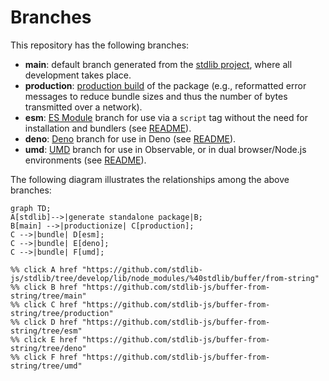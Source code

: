 <!--

@license Apache-2.0

Copyright (c) 2022 The Stdlib Authors.

Licensed under the Apache License, Version 2.0 (the "License");
you may not use this file except in compliance with the License.
You may obtain a copy of the License at

    http://www.apache.org/licenses/LICENSE-2.0

Unless required by applicable law or agreed to in writing, software
distributed under the License is distributed on an "AS IS" BASIS,
WITHOUT WARRANTIES OR CONDITIONS OF ANY KIND, either express or implied.
See the License for the specific language governing permissions and
limitations under the License.

-->

# Branches

This repository has the following branches:

-   **main**: default branch generated from the [stdlib project][stdlib-url], where all development takes place.
-   **production**: [production build][production-url] of the package (e.g., reformatted error messages to reduce bundle sizes and thus the number of bytes transmitted over a network).
-   **esm**: [ES Module][esm-url] branch for use via a `script` tag without the need for installation and bundlers (see [README][esm-readme]).
-   **deno**: [Deno][deno-url] branch for use in Deno (see [README][deno-readme]).
-   **umd**: [UMD][umd-url] branch for use in Observable, or in dual browser/Node.js environments (see [README][umd-readme]).

The following diagram illustrates the relationships among the above branches:

```mermaid
graph TD;
A[stdlib]-->|generate standalone package|B;
B[main] -->|productionize| C[production];
C -->|bundle| D[esm];
C -->|bundle| E[deno];
C -->|bundle| F[umd];

%% click A href "https://github.com/stdlib-js/stdlib/tree/develop/lib/node_modules/%40stdlib/buffer/from-string"
%% click B href "https://github.com/stdlib-js/buffer-from-string/tree/main"
%% click C href "https://github.com/stdlib-js/buffer-from-string/tree/production"
%% click D href "https://github.com/stdlib-js/buffer-from-string/tree/esm"
%% click E href "https://github.com/stdlib-js/buffer-from-string/tree/deno"
%% click F href "https://github.com/stdlib-js/buffer-from-string/tree/umd"
```

[stdlib-url]: https://github.com/stdlib-js/stdlib/tree/develop/lib/node_modules/%40stdlib/buffer/from-string
[production-url]: https://github.com/stdlib-js/buffer-from-string/tree/production
[deno-url]: https://github.com/stdlib-js/buffer-from-string/tree/deno
[deno-readme]: https://github.com/stdlib-js/buffer-from-string/blob/deno/README.md
[umd-url]: https://github.com/stdlib-js/buffer-from-string/tree/umd
[umd-readme]: https://github.com/stdlib-js/buffer-from-string/blob/umd/README.md
[esm-url]: https://github.com/stdlib-js/buffer-from-string/tree/esm
[esm-readme]: https://github.com/stdlib-js/buffer-from-string/blob/esm/README.md